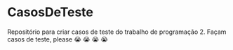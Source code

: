 # CasosDeTeste

Repositório para criar casos de teste do trabalho de programação 2.
Façam casos de teste, please 😭 😭 😭 😭 

